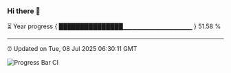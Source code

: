 ### Hi there 👋

⏳ Year progress { ███████████████▁▁▁▁▁▁▁▁▁▁▁▁▁▁▁ } 51.58 %

---

⏰ Updated on Tue, 08 Jul 2025 06:30:11 GMT

![Progress Bar CI](https://github.com/liununu/liununu/workflows/Progress%20Bar%20CI/badge.svg)
